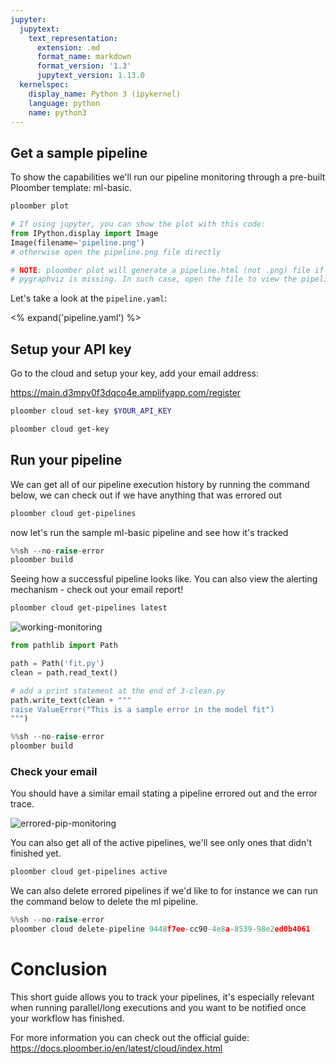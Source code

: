 ```yaml
---
jupyter:
  jupytext:
    text_representation:
      extension: .md
      format_name: markdown
      format_version: '1.3'
      jupytext_version: 1.13.0
  kernelspec:
    display_name: Python 3 (ipykernel)
    language: python
    name: python3
---
```


## Get a sample pipeline

<!-- start description -->
To show the capabilities we'll run our pipeline monitoring through a pre-built Ploomber template: ml-basic.
<!-- end description -->

```bash
ploomber plot
```

```python
# If using jupyter, you can show the plot with this code:
from IPython.display import Image
Image(filename='pipeline.png')
# otherwise open the pipeline.png file directly

# NOTE: ploomber plot will generate a pipeline.html (not .png) file if
# pygraphviz is missing. In such case, open the file to view the pipeline plot
```

Let's take a look at the `pipeline.yaml`:

<% expand('pipeline.yaml') %>


## Setup your API key

Go to the cloud and setup your key, add your email address:

https://main.d3mpv0f3dqco4e.amplifyapp.com/register

```bash
ploomber cloud set-key $YOUR_API_KEY
```

```bash
ploomber cloud get-key
```

## Run your pipeline
We can get all of our pipeline execution history by running the command below, we can check out if we have anything that was errored out

```bash
ploomber cloud get-pipelines
```
now let's run the sample ml-basic pipeline and see how it's tracked

```python
%%sh --no-raise-error
ploomber build
```

Seeing how a successful pipeline looks like. You can also view the alerting mechanism - check out your email report!

```bash
ploomber cloud get-pipelines latest
```
![working-monitoring](https://ploomber.io/images/doc/monitoring-pipeline.png)

```python
from pathlib import Path

path = Path('fit.py')
clean = path.read_text()

# add a print statement at the end of 3-clean.py
path.write_text(clean + """
raise ValueError("This is a sample error in the model fit")
""")
```

```python
%%sh --no-raise-error
ploomber build
```

### Check your email
You should have a similar email stating a pipeline errored out and the error trace.

![errored-pip-monitoring](https://ploomber.io/images/doc/monitoring-pipeline.png)

You can also get all of the active pipelines, we'll see only ones that didn't finished yet.

```bash
ploomber cloud get-pipelines active
```

We can also delete errored pipelines if we'd like to for instance we can run the command below to delete the ml pipeline.


```python
%%sh --no-raise-error
ploomber cloud delete-pipeline 9448f7ee-cc90-4e8a-8539-98e2ed0b4061
```

# Conclusion
This short guide allows you to track your pipelines, it's especially relevant when running parallel/long executions and you want to be notified once your workflow has finished.

For more information you can check out the official guide: https://docs.ploomber.io/en/latest/cloud/index.html
